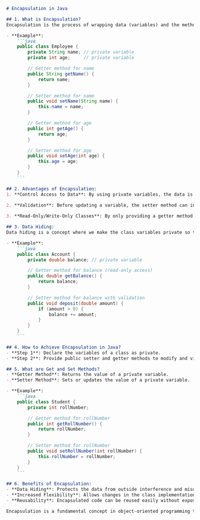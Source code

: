 
```markdown
# Encapsulation in Java

## 1. What is Encapsulation?
Encapsulation is the process of wrapping data (variables) and the methods that operate on the data into a single unit, usually called a class. In Java, this is achieved by making the variables of a class private and providing public getter and setter methods to access and update the value of private variables.

- **Example**:
    ```java
    public class Employee {
        private String name; // private variable
        private int age;     // private variable

        // Getter method for name
        public String getName() {
            return name;
        }

        // Setter method for name
        public void setName(String name) {
            this.name = name;
        }

        // Getter method for age
        public int getAge() {
            return age;
        }

        // Setter method for age
        public void setAge(int age) {
            this.age = age;
        }
    }
    ```

## 2. Advantages of Encapsulation:
1. **Control Access to Data**: By using private variables, the data is hidden from outside classes, and access is provided through public methods. This allows for controlled access to the data.
   
2. **Validation**: Before updating a variable, the setter method can include validation logic to ensure the data is correct.

3. **Read-Only/Write-Only Classes**: By only providing a getter method or a setter method, you can make a class read-only or write-only.

## 3. Data Hiding:
Data hiding is a concept where we make the class variables private so that they cannot be accessed directly from outside the class. This ensures that the data is protected and can only be modified through specific methods.

- **Example**:
    ```java
    public class Account {
        private double balance; // private variable

        // Getter method for balance (read-only access)
        public double getBalance() {
            return balance;
        }

        // Setter method for balance with validation
        public void deposit(double amount) {
            if (amount > 0) {
                balance += amount;
            }
        }
    }
    ```

## 4. How to Achieve Encapsulation in Java?
- **Step 1**: Declare the variables of a class as private.
- **Step 2**: Provide public setter and getter methods to modify and view the variables.

## 5. What are Get and Set Methods?
- **Getter Method**: Returns the value of a private variable.
- **Setter Method**: Sets or updates the value of a private variable.

- **Example**:
    ```java
    public class Student {
        private int rollNumber;

        // Getter method for rollNumber
        public int getRollNumber() {
            return rollNumber;
        }

        // Setter method for rollNumber
        public void setRollNumber(int rollNumber) {
            this.rollNumber = rollNumber;
        }
    }
    ```

## 6. Benefits of Encapsulation:
- **Data Hiding**: Protects the data from outside interference and misuse.
- **Increased Flexibility**: Allows changes in the class implementation without affecting other parts of the program.
- **Reusability**: Encapsulated code can be reused easily without exposing internal details.

Encapsulation is a fundamental concept in object-oriented programming that ensures a secure and flexible design by keeping data safe and accessible only through well-defined interfaces.
```

